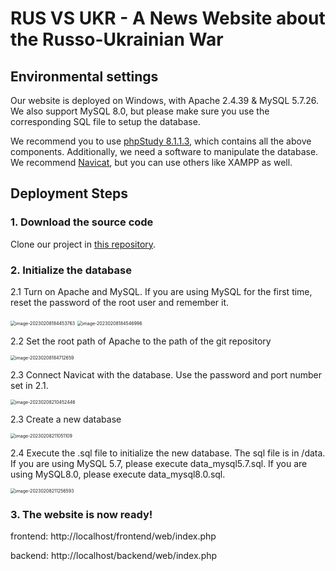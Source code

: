 # RUS VS UKR - A News Website about the Russo-Ukrainian War

## Environmental settings

Our website is deployed on Windows, with Apache 2.4.39 & MySQL 5.7.26. We also support MySQL 8.0, but please make sure you use the corresponding SQL file to setup the database.

We recommend you to use [phpStudy 8.1.1.3](https://www.xp.cn/download.html), which contains all the above components. Additionally, we need a software to manipulate the database. We recommend [Navicat](https://navicat.com.cn/download/navicat-premium), but you can use others like XAMPP as well.

## Deployment Steps

### 1. Download the source code

Clone our project in [this repository](https://github.com/NKULYX/Yii).

### 2. Initialize the database

2.1 Turn on Apache and MySQL. If you are using MySQL for the first time, reset the password of the root user and remember it.

<img src="C:\Users\huawei\AppData\Roaming\Typora\typora-user-images\image-20230208184453763.png" alt="image-20230208184453763" style="zoom:50%;" />

<img src="C:\Users\huawei\AppData\Roaming\Typora\typora-user-images\image-20230208184546996.png" alt="image-20230208184546996" style="zoom:50%;" />

2.2 Set the root path of Apache to the path of the git repository

<img src="C:\Users\huawei\AppData\Roaming\Typora\typora-user-images\image-20230208184712659.png" alt="image-20230208184712659" style="zoom:50%;" />

2.3 Connect Navicat with the database. Use the password and port number set in 2.1.

<img src="C:\Users\huawei\AppData\Roaming\Typora\typora-user-images\image-20230208210452446.png" alt="image-20230208210452446" style="zoom:50%;" />

2.3 Create a new database

<img src="C:\Users\huawei\AppData\Roaming\Typora\typora-user-images\image-20230208211051109.png" alt="image-20230208211051109" style="zoom:50%;" />

2.4 Execute the .sql file to initialize the new database. The sql file is in /data. If you are using MySQL 5.7, please execute data_mysql5.7.sql. If you are using MySQL8.0, please execute data_mysql8.0.sql.

<img src="C:\Users\huawei\AppData\Roaming\Typora\typora-user-images\image-20230208211256593.png" alt="image-20230208211256593" style="zoom:50%;" />

### 3. The website is now ready!

frontend: http://localhost/frontend/web/index.php

backend: http://localhost/backend/web/index.php